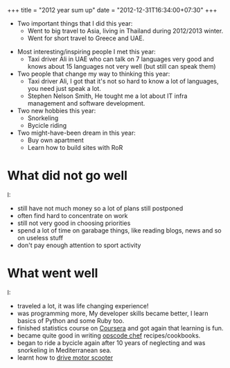 +++
title = "2012 year sum up"
date = "2012-12-31T16:34:00+07:30"
+++

* Two important things that I did this year: 
    * Went to big travel to Asia, living in Thailand during 2012/2013 winter.
    * Went for short travel to Greece and UAE. 

<!--more-->

* Most interesting/inspiring people I met this year:
    * Taxi driver Ali in UAE who can talk on 7 languages very good and knows about 15 languages not very well (but still can speak them)
* Two people that change my way to thinking this year:
    * Taxi driver Ali, I got that it's not so hard to know a lot of languages, you need just speak a lot.
    * Stephen Nelson Smith, He tought me a lot about IT infra management and software development.
* Two new hobbies this year:
    * Snorkeling
    * Bycicle riding
* Two might-have-been dream in this year:
    * Buy own apartment
    * Learn how to build sites with RoR

# What did not go well
I:

  * still have not much money so a lot of plans still postponed
  * often find hard to concentrate on work
  * still not very good in choosing priorities
  * spend a lot of time on garabage things, like reading blogs, news and so on useless stuff
  * don't pay enough attention to sport activity

# What went well
I:

  * traveled a lot, it was life changing experience!
  * was programming more, My developer skills became better, I learn basics of Python and some Ruby too.
  * finished statistics course on [Coursera](https://www.coursera.org/) and got again that learning is fun.
  * became quite good in writing [opscode chef](http://www.opscode.com/chef/) recipes/cookbooks.
  * began to ride a bycicle again after 10 years of neglecting and was snorkeling in Mediterranean sea.
  * learnt how to [drive motor scooter](/img/me_on_the_motor_scooter.jpg)
